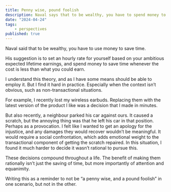 ```yaml
---
title: Penny wise, pound foolish
description: Naval says that to be wealthy, you have to spend money to save time. That's hard to do in practice.
date: "2024-04-24"
tags:
    - perspectives
published: true
---
```


Naval said that to be wealthy, you have to use money to save time.

His suggestion is to set an hourly rate for yourself based on your ambitious expected lifetime earnings, and spend money to save time whenever the cost is less than what you could earn.

I understand this theory, and as I have some means should be able to employ it. But I find it hard in practice. Especially when the context isn’t obvious, such as non-transactional situations.

For example, I recently lost my wireless earbuds. Replacing them with the latest version of the product I like was a decision that I made in minutes. 

But also recently, a neighbour parked his car against ours. It caused a scratch, but the annoying thing was that he left his car in that position. Perhaps as a provocation. I felt like I wanted to get an apology for the injustice, and any damages they would recover wouldn’t be meaningful. It would require a social confrontation, which adds emotional weight to the transactional component of getting the scratch repaired. In this situation, I found it much harder to decide it wasn’t rational to pursue this.

These decisions compound throughout a life. The benefit of making them rationally isn’t just the saving of time, but more importantly of attention and equanimity.

Writing this as a reminder to not be “a penny wise, and a pound foolish” in one scenario, but not in the other.